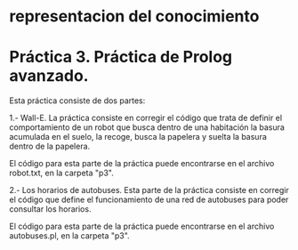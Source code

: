 # representacion del conocimiento
 
# Práctica 3. Práctica de Prolog avanzado.

Esta práctica consiste de dos partes: 

1.- Wall-E. La práctica consiste en corregir el código que trata de definir el comportamiento de un robot que busca dentro de una habitación la basura acumulada en el suelo, la recoge, busca la papelera y suelta la basura dentro de la papelera. 

El código para esta parte de la práctica puede encontrarse en el archivo robot.txt, en la carpeta "p3". 

2.- Los horarios de autobuses. Esta parte de la práctica consiste en corregir el código que define el funcionamiento de una red de autobuses para poder consultar los horarios. 

El código para esta parte de la práctica puede encontrarse en el archivo autobuses.pl, en la carpeta "p3".

